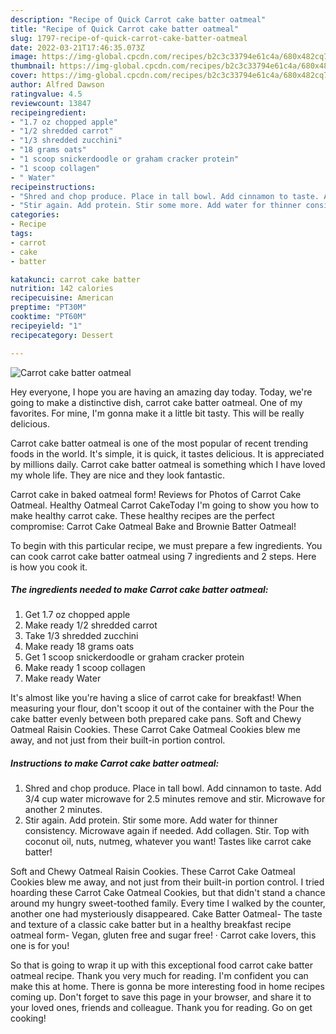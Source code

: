 ```yaml
---
description: "Recipe of Quick Carrot cake batter oatmeal"
title: "Recipe of Quick Carrot cake batter oatmeal"
slug: 1797-recipe-of-quick-carrot-cake-batter-oatmeal
date: 2022-03-21T17:46:35.073Z
image: https://img-global.cpcdn.com/recipes/b2c3c33794e61c4a/680x482cq70/carrot-cake-batter-oatmeal-recipe-main-photo.jpg
thumbnail: https://img-global.cpcdn.com/recipes/b2c3c33794e61c4a/680x482cq70/carrot-cake-batter-oatmeal-recipe-main-photo.jpg
cover: https://img-global.cpcdn.com/recipes/b2c3c33794e61c4a/680x482cq70/carrot-cake-batter-oatmeal-recipe-main-photo.jpg
author: Alfred Dawson
ratingvalue: 4.5
reviewcount: 13847
recipeingredient:
- "1.7 oz chopped apple"
- "1/2 shredded carrot"
- "1/3 shredded zucchini"
- "18 grams oats"
- "1 scoop snickerdoodle or graham cracker protein"
- "1 scoop collagen"
- " Water"
recipeinstructions:
- "Shred and chop produce. Place in tall bowl. Add cinnamon to taste. Add 3/4 cup water microwave for 2.5 minutes remove and stir. Microwave for another 2 minutes."
- "Stir again. Add protein. Stir some more. Add water for thinner consistency. Microwave again if needed. Add collagen. Stir. Top with coconut oil, nuts, nutmeg, whatever you want! Tastes like carrot cake batter!"
categories:
- Recipe
tags:
- carrot
- cake
- batter

katakunci: carrot cake batter 
nutrition: 142 calories
recipecuisine: American
preptime: "PT30M"
cooktime: "PT60M"
recipeyield: "1"
recipecategory: Dessert

---
```



![Carrot cake batter oatmeal](https://img-global.cpcdn.com/recipes/b2c3c33794e61c4a/680x482cq70/carrot-cake-batter-oatmeal-recipe-main-photo.jpg)

Hey everyone, I hope you are having an amazing day today. Today, we're going to make a distinctive dish, carrot cake batter oatmeal. One of my favorites. For mine, I'm gonna make it a little bit tasty. This will be really delicious.

Carrot cake batter oatmeal is one of the most popular of recent trending foods in the world. It's simple, it is quick, it tastes delicious. It is appreciated by millions daily. Carrot cake batter oatmeal is something which I have loved my whole life. They are nice and they look fantastic.

Carrot cake in baked oatmeal form! Reviews for Photos of Carrot Cake Oatmeal. Healthy Oatmeal Carrot CakeToday I&#39;m going to show you how to make healthy carrot cake. These healthy recipes are the perfect compromise: Carrot Cake Oatmeal Bake and Brownie Batter Oatmeal!


To begin with this particular recipe, we must prepare a few ingredients. You can cook carrot cake batter oatmeal using 7 ingredients and 2 steps. Here is how you cook it.

<!--inarticleads1-->

##### The ingredients needed to make Carrot cake batter oatmeal:

1. Get 1.7 oz chopped apple
1. Make ready 1/2 shredded carrot
1. Take 1/3 shredded zucchini
1. Make ready 18 grams oats
1. Get 1 scoop snickerdoodle or graham cracker protein
1. Make ready 1 scoop collagen
1. Make ready  Water


It&#39;s almost like you&#39;re having a slice of carrot cake for breakfast! When measuring your flour, don&#39;t scoop it out of the container with the Pour the cake batter evenly between both prepared cake pans. Soft and Chewy Oatmeal Raisin Cookies. These Carrot Cake Oatmeal Cookies blew me away, and not just from their built-in portion control. 

<!--inarticleads2-->

##### Instructions to make Carrot cake batter oatmeal:

1. Shred and chop produce. Place in tall bowl. Add cinnamon to taste. Add 3/4 cup water microwave for 2.5 minutes remove and stir. Microwave for another 2 minutes.
1. Stir again. Add protein. Stir some more. Add water for thinner consistency. Microwave again if needed. Add collagen. Stir. Top with coconut oil, nuts, nutmeg, whatever you want! Tastes like carrot cake batter!


Soft and Chewy Oatmeal Raisin Cookies. These Carrot Cake Oatmeal Cookies blew me away, and not just from their built-in portion control. I tried hoarding these Carrot Cake Oatmeal Cookies, but that didn&#39;t stand a chance around my hungry sweet-toothed family. Every time I walked by the counter, another one had mysteriously disappeared. Cake Batter Oatmeal- The taste and texture of a classic cake batter but in a healthy breakfast recipe oatmeal form- Vegan, gluten free and sugar free! · Carrot cake lovers, this one is for you! 

So that is going to wrap it up with this exceptional food carrot cake batter oatmeal recipe. Thank you very much for reading. I'm confident you can make this at home. There is gonna be more interesting food in home recipes coming up. Don't forget to save this page in your browser, and share it to your loved ones, friends and colleague. Thank you for reading. Go on get cooking!
